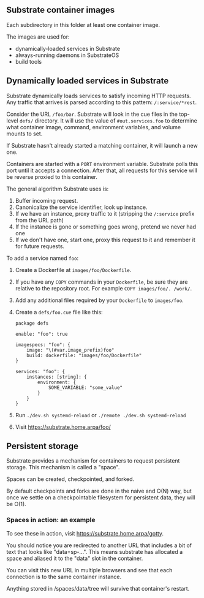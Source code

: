 ## Substrate container images

Each subdirectory in this folder at least one container image.

The images are used for:
- dynamically-loaded services in Substrate
- always-running daemons in SubstrateOS
- build tools

## Dynamically loaded services in Substrate

Substrate dynamically loads services to satisfy incoming HTTP requests. Any traffic that arrives is parsed according to this pattern: `/:service/*rest`.

Consider the URL `/foo/bar`. Substrate will look in the cue files in the top-level `defs/` directory. It will use the value of `#out.services.foo` to determine what container image, command, environment variables, and volume mounts to set.

If Substrate hasn't already started a matching container, it will launch a new one.

Containers are started with a `PORT` environment variable. Substrate polls this port until it accepts a connection. After that, all requests for this service will be reverse proxied to this container.

The general algorithm Substrate uses is:

1. Buffer incoming request.
2. Canonicalize the service identifier, look up instance.
3. If we have an instance, proxy traffic to it (stripping the `/:service` prefix from the URL path)
4. If the instance is gone or something goes wrong, pretend we never had one
5. If we don't have one, start one, proxy this request to it and remember it for future requests.

To add a service named `foo`:

1. Create a Dockerfile at `images/foo/Dockerfile`.
2. If you have any `COPY` commands in your `Dockerfile`, be sure they are relative to the repository root. For example `COPY images/foo/. /work/`.
2. Add any additional files required by your `Dockerfile` to `images/foo`.
3. Create a `defs/foo.cue` file like this:

    ```
    package defs

    enable: "foo": true

    imagespecs: "foo": {
        image: "\(#var.image_prefix)foo"
        build: dockerfile: "images/foo/Dockerfile"
    }

    services: "foo": {
        instances: [string]: {
            environment: {
                SOME_VARIABLE: "some_value"
            }
        }
    }
    ```

4. Run `./dev.sh systemd-reload` or `./remote ./dev.sh systemd-reload`
5. Visit https://substrate.home.arpa/foo/

## Persistent storage

Substrate provides a mechanism for containers to request persistent storage. This mechanism is called a "space".

Spaces can be created, checkpointed, and forked.

By default checkpoints and forks are done in the naive and O(N) way, but once we settle on a checkpointable filesystem for persistent data, they will be O(1).

### Spaces in action: an example

To see these in action, visit https://substrate.home.arpa/gotty.

You should notice you are redirected to another URL that includes a bit of text that looks like "data=sp-...". This means substrate has allocated a space and aliased it to the "data" slot in the container.

You can visit this new URL in multiple browsers and see that each connection is to the same container instance.

Anything stored in /spaces/data/tree will survive that container's restart.
